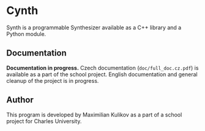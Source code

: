 # Cynth

Synth is a programmable Synthesizer available as a C++ library and a Python module.

## Documentation

**Documentation in progress.** Czech documentation (`doc/full_doc.cz.pdf`) is available as a part of the school project. English documentation and general cleanup of the project is in progress.

## Author

This program is developed by Maximilian Kulikov as a part of a school project for Charles University.